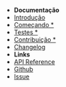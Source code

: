 - **Documentação**
- [Introdução](introduction)
- [Começando *](quick-start)
- [Testes *](tests)
- [Contribuição *](contributing)
- [Changelog](changelog)
- **Links**
- [API Reference](https://valdeirpsr.github.io/pagseguro-sdk/api/)
- [Github](https://github.com/valdeirpsr/pagseguro-sdk)
- [Issue](https://github.com/valdeirpsr/pagseguro-sdk/issues)
